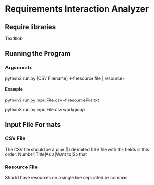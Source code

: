 # Requirements Interaction Analyzer

## Require libraries
TextBlob

## Running the Program

### Arguments
python3 run.py [CSV Filename] <-f resource file | resource>

#### Example
python3 run.py inputFile.csv -f resourceFile.txt

python3 run.py inputFile.csv workgroup

## Input File Formats
### CSV File
The CSV file should be a pipe (|) delimited CSV file with the fields in this order:
Number|Title|As a|Want to|So that
### Resource File
Should have resources on a single line separated by commas

